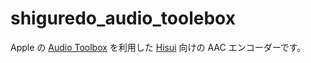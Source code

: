 shiguredo_audio_toolebox
========================

Apple の [Audio Toolbox] を利用した [Hisui] 向けの AAC エンコーダーです。

[Hisui]: https://github.com/shiguredo/hisui
[Audio Toolbox]: https://developer.apple.com/documentation/audiotoolbox/
